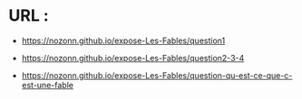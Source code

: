 # URL :
- https://nozonn.github.io/expose-Les-Fables/question1

- https://nozonn.github.io/expose-Les-Fables/question2-3-4

- https://nozonn.github.io/expose-Les-Fables/question-qu-est-ce-que-c-est-une-fable
